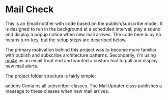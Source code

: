 Mail Check
==========

This is an Email notifier with code based on the publish/subscribe model. It is designed to run in the background at a scheduled interval; play a sound and display a popup notice when new mail arrives. The code here is by no means turn-key, but the setup steps are described below.

The primary motivation behind this project was to become more familiar with publish and subscribe architecture patterns. Secondarily, I'm using [mu4e](http://www.djcbsoftware.nl/code/mu/mu4e.html) as an email front end and wanted a custom tool to pull and display new mail alerts.

The project folder structure is fairly simple:

  actions
  Contains all subscriber classes. The MailUpdater class publishes a message to these classes when new mail arrives.
